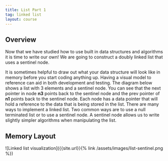 ```yaml
---
title: List Part 1
tag: linked list
layout: course
---
```


## Overview

Now that we have studied how to use built in data structures and algorithms it is time to write our
own! We are going to construct a doubly linked list that uses a sentinel node. 

It is sometimes helpful to draw out what your data structure will look like in memory before you
start coding anything up. Having a visual model to reference can aid in both development and
testing. The diagram below shows a list with 3 elements and a sentinel node. You can see that the
next pointer in node **n3** points back to the sentinel node and the prev pointer of **n1** points
back to the sentinel node. Each node has a data pointer that will hold a reference to the data that
is being stored in the list. There are many ways to implement a linked list. Two common ways are to
use a null terminated list or to use a sentinel node. A sentinel node allows us to write slightly
simpler algorithms when manipulating the list.

## Memory Layout

![Linked list visualization]({{site.url}}{% link /assets/images/list-sentinel.png %})
